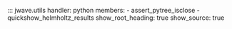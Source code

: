 ::: jwave.utils
    handler: python
    members:
        - assert_pytree_isclose
        - quickshow_helmholtz_results
    show_root_heading: true
    show_source: true
